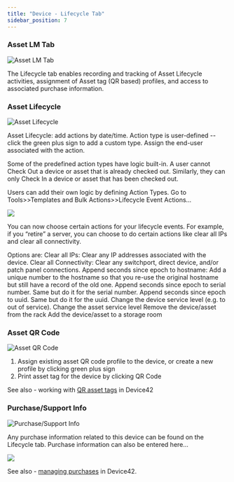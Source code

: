 ```yaml
---
title: "Device - Lifecycle Tab"
sidebar_position: 7
---
```


### Asset LM Tab

![Asset LM Tab](/assets/images/wpid6739-device-assetlm-tab.png)

The Lifecycle tab enables recording and tracking of Asset Lifecycle activities, assignment of Asset tag (QR based) profiles, and access to associated purchase information.

### Asset Lifecycle

![Asset Lifecycle](/assets/images/wpid6736-device-asset-lifecycle.png)

Asset Lifecycle: add actions by date/time. Action type is user-defined -- click the green plus sign to add a custom type. Assign the end-user associated with the action.

Some of the predefined action types have logic built-in. A user cannot Check Out a device or asset that is already checked out. Similarly, they can only Check In a device or asset that has been checked out.

Users can add their own logic by defining Action Types. Go to Tools>>Templates and Bulk Actions>>Lifecycle Event Actions...

![](/assets/images/wpid6738-media_1414482141995.png)

You can now choose certain actions for your lifecycle events. For example, if you “retire” a server, you can choose to do certain actions like clear all IPs and clear all connectivity.

Options are: Clear all IPs: Clear any IP addresses associated with the device. Clear all Connectivity: Clear any switchport, direct device, and/or patch panel connections. Append seconds since epoch to hostname: Add a unique number to the hostname so that you re-use the original hostname but still have a record of the old one. Append seconds since epoch to serial number. Same but do it for the serial number. Append seconds since epoch to uuid. Same but do it for the uuid. Change the device service level (e.g. to out of service). Change the asset service level Remove the device/asset from the rack Add the device/asset to a storage room

### Asset QR Code

![Asset QR Code](/assets/images/wpid6735-asset-qr-code.png)

1. Assign existing asset QR code profile to the device, or create a new profile by clicking green plus sign
2. Print asset tag for the device by clicking QR Code

See also - working with [QR asset tags](infrastructure_management/mobile_inventory/understanding-qr-and-bar-codes-in-device42.md) in Device42

### Purchase/Support Info

![Purchase/Support Info](/assets/images/wpid6737-device-asset-tab-purchase.png)

Any purchase information related to this device can be found on the Lifecycle tab. Purchase information can also be entered here...

![](/assets/images/media_1432074104215.png)

See also - [managing purchases](infrastructure_management/accounting/purchases.md) in Device42.
